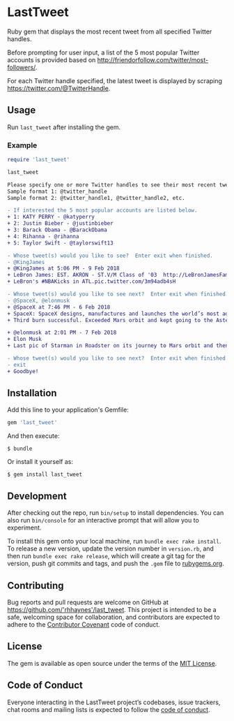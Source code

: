 # LastTweet

Ruby gem that displays the most recent tweet from all specified Twitter handles.

Before prompting for user input, a list of the 5 most popular Twitter accounts is provided based on http://friendorfollow.com/twitter/most-followers/.

For each Twitter handle specified, the latest tweet is displayed by scraping https://twitter.com/@TwitterHandle.

## Usage

Run `last_tweet` after installing the gem.

### Example

```ruby
require 'last_tweet'

last_tweet
```
```diff
Please specify one or more Twitter handles to see their most recent tweet.
Sample format 1: @twitter_handle
Sample format 2: @twitter_handle1, @twitter_handle2, etc.

- If interested the 5 most popular accounts are listed below.
+ 1: KATY PERRY - @katyperry
+ 2: Justin Bieber - @justinbieber
+ 3: Barack Obama - @BarackObama
+ 4: Rihanna - @rihanna
+ 5: Taylor Swift - @taylorswift13

- Whose tweet(s) would you like to see?  Enter exit when finished.
- @KingJames
+ @KingJames at 5:06 PM - 9 Feb 2018
+ LeBron James: EST. AKRON - ST.V/M Class of '03  http://LeBronJamesFamilyFoundation.org  #IPROMISE
+ LeBron's #NBAKicks in ATL.pic.twitter.com/3m94adb4sH

- Whose tweet(s) would you like to see next?  Enter exit when finished.
- @SpaceX, @elonmusk
+ @SpaceX at 7:46 PM - 6 Feb 2018
+ SpaceX: SpaceX designs, manufactures and launches the world’s most advanced rockets and spacecraft.
+ Third burn successful. Exceeded Mars orbit and kept going to the Asteroid Belt.pic.twitter.com/bKhRN73WHF

+ @elonmusk at 2:01 PM - 7 Feb 2018
+ Elon Musk
+ Last pic of Starman in Roadster on its journey to Mars orbit and then the Asteroid Belt https://www.instagram.com/p/Be6VZEzgAEk/

- Whose tweet(s) would you like to see next?  Enter exit when finished.
- exit
+ Goodbye!
```

## Installation

Add this line to your application's Gemfile:

```ruby
gem 'last_tweet'
```

And then execute:

    $ bundle

Or install it yourself as:

    $ gem install last_tweet

## Development

After checking out the repo, run `bin/setup` to install dependencies. You can also run `bin/console` for an interactive prompt that will allow you to experiment.

To install this gem onto your local machine, run `bundle exec rake install`. To release a new version, update the version number in `version.rb`, and then run `bundle exec rake release`, which will create a git tag for the version, push git commits and tags, and push the `.gem` file to [rubygems.org](https://rubygems.org).

## Contributing

Bug reports and pull requests are welcome on GitHub at https://github.com/'rhhaynes'/last_tweet. This project is intended to be a safe, welcoming space for collaboration, and contributors are expected to adhere to the [Contributor Covenant](http://contributor-covenant.org) code of conduct.

## License

The gem is available as open source under the terms of the [MIT License](https://opensource.org/licenses/MIT).

## Code of Conduct

Everyone interacting in the LastTweet project’s codebases, issue trackers, chat rooms and mailing lists is expected to follow the [code of conduct](https://github.com/'rhhaynes'/last_tweet/blob/master/CODE_OF_CONDUCT.md).
